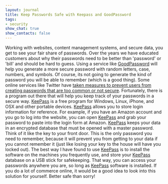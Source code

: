 ```yaml
---
layout: journal
title: Keep Passwords Safe with Keepass and GoodPassword
tags: 
- security
show_chat: true
show_contacts: false
---
```


Working with websites, content management systems, and secure data, you get to see your fair share of passwords. Over the years we have educated customers about why their passwords need to be better than 'password' or 'bill' and should be hard to guess. Using a service like <a href="http://www.goodpassword.com" target="_blank">GoodPassword</a> will help you generate a more secure password with random letters, case, numbers, and symbols. Of course, its not going to generate the kind of password you will be able to remember (which is a good thing). Some online services like Twitter have <a href="http://www.gaj-it.com/14253/twitter-bans-370-passwords-too-easy-to-hack/" target="_blank">taken measures to prevent users from creating passwords that are too common or not secure</a>. Fortunately, there is a program out there that will help you keep track of your passwords in a secure way. <a href="http://keepass.info" target="_blank">KeePass</a> is a free program for Windows, Linux, iPhone, and OSX and other portable devices. <a href="http://keepass.info" target="_blank">KeePass</a> allows you to store login information for reference. For example, if you have an Amazon account and you go to log into the website, you can open <a href="http://keepass.info" target="_blank">KeePass</a> and grab your password to paste into the login form at Amazon.      <a href="http://keepass.info" target="_blank">KeePass</a> keeps your data in an encrypted database that must be opened with a master password. Think of it like the key to your front door. This is the only password you need to remember, because it will prevent you from getting to your data if you cannot remember it (just like losing your key to the house will have you locked out). The best way I have found to use <a href="http://keepass.info" target="_blank">KeePass</a> is to install the software on the machines you frequently use, and store your <a href="http://keepass.info" target="_blank">KeePass</a> database on a USB stick for safekeeping. That way, you can access your passwords anywhere you are, so long as <a href="http://keepass.info" target="_blank">KeePass</a> software is installed. If you do a lot of commerce online, it would be a good idea to look into this solution for yourself. Better safe than sorry!